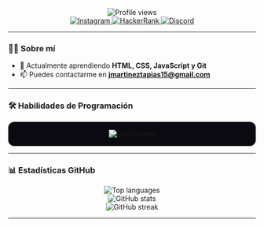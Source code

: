 
<div align="center">
  <img src="https://komarev.com/ghpvc/?username=juan-tapias&label=Profile%20views&color=9f43bf&style=flat" alt="Profile views" />
</div>

<div align="center">
  <a href="https://instagram.com/juan.martinez1925" target="_blank">
    <img src="https://img.shields.io/badge/Instagram-juan.martinez1925-9F43BF?style=for-the-badge&logo=instagram&logoColor=white" alt="Instagram"/>
  </a>
  <a href="https://www.hackerrank.com/juan sebastian martinez" target="_blank">
    <img src="https://img.shields.io/badge/HackerRank-Juan%20Sebastián%20Martínez-2EC866?style=for-the-badge&logo=hackerrank" alt="HackerRank"/>
  </a>
  <a href="https://discord.gg/lado4376" target="_blank">
    <img src="https://img.shields.io/badge/Discord-lado4376-5865F2?style=for-the-badge&logo=discord" alt="Discord"/>
  </a>
</div>

---

<div align="left">

### 👨‍💻 Sobre mí

- 🌱 Actualmente aprendiendo **HTML, CSS, JavaScript y Git**
- 📫 Puedes contactarme en **jmartineztapias15@gmail.com**

---

### 🛠️ Habilidades de Programación

<div align="center" style="background:#0b0a10; padding:16px; border-radius:12px;">
  <img src="https://skillicons.dev/icons?i=python,fastapi,html,css,git,javascript,java,typescript,mysql,postgresql,spring,react,tailwind&theme=dark" alt="Habilidades" />
</div>

---

### 📊 Estadísticas GitHub

<div align="center">
  <img src="https://github-readme-stats.vercel.app/api/top-langs/?username=juan-tapias&layout=compact&theme=midnight-purple" alt="Top languages" />
  <br>
  <img src="https://github-readme-stats.vercel.app/api?username=juan-tapias&show_icons=true&theme=midnight-purple" alt="GitHub stats" />
  <br>
  <img src="https://github-readme-streak-stats.herokuapp.com/?user=juan-tapias&theme=midnight-purple" alt="GitHub streak" />
</div>

---

</div>
